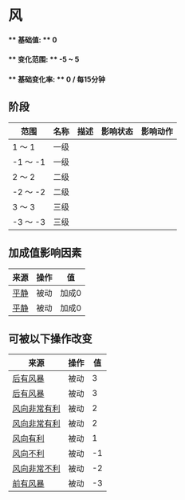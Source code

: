 # 风  
#### ** 基础值: ** 0   
#### ** 变化范围: ** -5 ~ 5  
#### ** 基础变化率: ** 0 / 每15分钟  
## 阶段  
范围  |  名称  |  描述  |  影响状态  |  影响动作  
----  |  ----  |  ----  |  ----  |  ----  
1 ～ 1  |  一级  |    |    |    
-1 ～ -1  |  一级  |    |    |    
2 ～ 2  |  二级  |    |    |    
-2 ～ -2  |  二级  |    |    |    
3 ～ 3  |  三级  |    |    |    
-3 ～ -3  |  三级  |    |    |    
## 加成值影响因素  
来源  |  操作  |  值  
----  |  ----  |  ----  
[平静](OpenSea_Calm.md)  |  被动  |  加成0  
[平静](OpenSea_CalmInfinite.md)  |  被动  |  加成0  
## 可被以下操作改变  
来源  |  操作  |  值  
----  |  ----  |  ----  
[后有风暴](OpenSea_StormBehind.md)  |  被动  |  3  
[后有风暴](OpenSea_StormBehindInfinite.md)  |  被动  |  3  
[风向非常有利](OpenSea_VeryFavourable.md)  |  被动  |  2  
[风向非常有利](OpenSea_VeryFavourableInfinite.md)  |  被动  |  2  
[风向有利](OpenSea_Favourable.md)  |  被动  |  1  
[风向不利](OpenSea_UnFavourable.md)  |  被动  |  -1  
[风向非常不利](OpenSea_VeryUnFavourable.md)  |  被动  |  -2  
[前有风暴](OpenSea_StormFront.md)  |  被动  |  -3  
